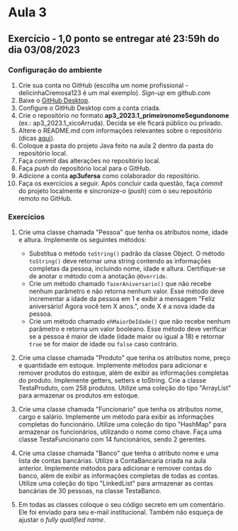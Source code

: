 # Aula 3

## Exercício - 1,0 ponto se entregar até 23:59h do dia 03/08/2023

### Configuração do ambiente

1. Crie sua conta no GitHub (escolha um nome profissional - delicinhaCremosa123 é um mal exemplo). _Sign-up_ em github.com
2. Baixe o [GitHub Desktop](https://desktop.github.com).
3. Configure o GitHub Desktop com a conta criada.
4. Crie o repositório no formato **ap3_2023.1_primeironomeSegundonome** (ex.: ap3_2023.1_xicoArruda). Decida se ele ficará público ou privado.
5. Altere o README.md com informações relevantes sobre o repositório (dicas [aqui](https://gist.github.com/lohhans/f8da0b147550df3f96914d3797e9fb89)).
6. Coloque a pasta do projeto Java feito na aula 2 dentro da pasta do repositório local.
7. Faça _commit_ das alterações no repositório local.
8. Faça _push_ do repositório local para o GitHub.
9. Adicione a conta **ap3ufersa** como colaborador do repositório.
10. Faça os exercícios a seguir. Após concluir cada questão, faça _commit_ do projeto localmente e sincronize-o (_push_) com o seu repositório remoto no GitHub.

### Exercícios

1. Crie uma classe chamada "Pessoa" que tenha os atributos nome, idade e altura. Implemente os seguintes métodos:

   - Substitua o método `toString()` padrão da classe Object. O método `toString()` deve retornar uma string contendo as informações completas da pessoa, incluindo nome, idade e altura. Certifique-se de anotar o método com a anotação `@Override`.
   - Crie um método chamado `fazerAniversario()` que não recebe nenhum parâmetro e não retorna nenhum valor. Esse método deve incrementar a idade da pessoa em 1 e exibir a mensagem "Feliz aniversário! Agora você tem X anos.", onde X é a nova idade da pessoa.
   - Crie um método chamado `ehMaiorDeIdade()` que não recebe nenhum parâmetro e retorna um valor booleano. Esse método deve verificar se a pessoa é maior de idade (idade maior ou igual a 18) e retornar `true` se for maior de idade ou `false` caso contrário.

2. Crie uma classe chamada "Produto" que tenha os atributos nome, preço e quantidade em estoque. Implemente métodos para adicionar e remover produtos do estoque, além de exibir as informações completas do produto. Implemente getters, setters e toString. Crie a classe TestaProduto, com 258 produtos. Utilize uma coleção do tipo "ArrayList" para armazenar os produtos em estoque.

3. Crie uma classe chamada "Funcionario" que tenha os atributos nome, cargo e salário. Implemente um método para exibir as informações completas do funcionário. Utilize uma coleção do tipo "HashMap" para armazenar os funcionários, utilizando o nome como chave. Faça uma classe TestaFuncionario com 14 funcionários, sendo 2 gerentes.

4. Crie uma classe chamada "Banco" que tenha o atributo nome e uma lista de contas bancárias. Utilize a ContaBancaria criada na aula anterior. Implemente métodos para adicionar e remover contas do banco, além de exibir as informações completas de todas as contas. Utilize uma coleção do tipo "LinkedList" para armazenar as contas bancárias de 30 pessoas, na classe TestaBanco.

5. Em todas as classes coloque o seu código secreto em um comentário. Ele foi enviado para seu e-mail institucional. Também não esqueça de ajustar o _fully qualified name_.
